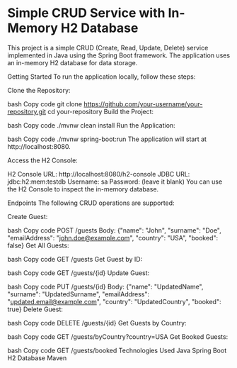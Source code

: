 # Simple CRUD Service with In-Memory H2 Database

This project is a simple CRUD (Create, Read, Update, Delete) service implemented in Java using the Spring Boot framework. The application uses an in-memory H2 database for data storage.

Getting Started
To run the application locally, follow these steps:

Clone the Repository:

bash
Copy code
git clone https://github.com/your-username/your-repository.git
cd your-repository
Build the Project:

bash
Copy code
./mvnw clean install
Run the Application:

bash
Copy code
./mvnw spring-boot:run
The application will start at http://localhost:8080.

Access the H2 Console:

H2 Console URL: http://localhost:8080/h2-console
JDBC URL: jdbc:h2:mem:testdb
Username: sa
Password: (leave it blank)
You can use the H2 Console to inspect the in-memory database.

Endpoints
The following CRUD operations are supported:

Create Guest:

bash
Copy code
POST /guests
Body: {"name": "John", "surname": "Doe", "emailAddress": "john.doe@example.com", "country": "USA", "booked": false}
Get All Guests:

bash
Copy code
GET /guests
Get Guest by ID:

bash
Copy code
GET /guests/{id}
Update Guest:

bash
Copy code
PUT /guests/{id}
Body: {"name": "UpdatedName", "surname": "UpdatedSurname", "emailAddress": "updated.email@example.com", "country": "UpdatedCountry", "booked": true}
Delete Guest:

bash
Copy code
DELETE /guests/{id}
Get Guests by Country:

bash
Copy code
GET /guests/byCountry?country=USA
Get Booked Guests:

bash
Copy code
GET /guests/booked
Technologies Used
Java
Spring Boot
H2 Database
Maven
